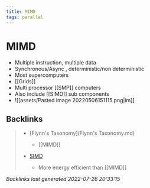```yaml
---
title: MIMD
tags: parallel 
---
```


# MIMD
- Multiple instruction, multiple data
- Synchronous/Async , deterministic/non deterministic
- Most supercomputers
- [[Grids]]
- Multi processor [[SMP]] computers
- Also include [[SIMD]] sub components
- ![[assets/Pasted image 20220506151115.png|im]]


































































































## Backlinks

> - [Flynn's Taxonomy](Flynn's Taxonomy.md)
>   - [[MIMD]]
>    
> - [SIMD](SIMD.md)
>   - More energy efficient than [[MIMD]]

_Backlinks last generated 2022-07-26 20:33:15_

